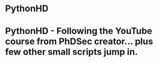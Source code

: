 # PythonHD
# PythonHD - Following the YouTube course from PhDSec creator... plus few other small scripts jump in.
